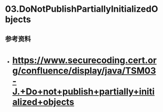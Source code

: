 # 03.DoNotPublishPartiallyInitializedObjects




## 参考资料

* # https://www.securecoding.cert.org/confluence/display/java/TSM03-J.+Do+not+publish+partially+initialized+objects

